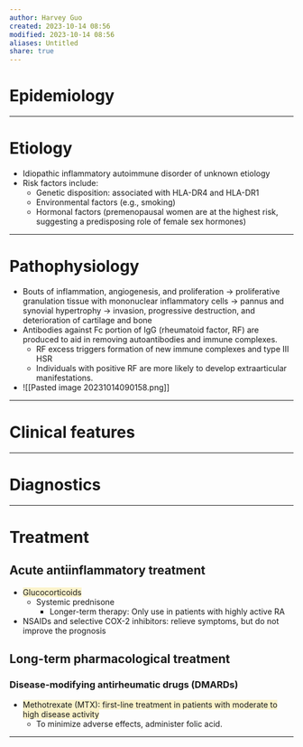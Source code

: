 ```yaml
---
author: Harvey Guo
created: 2023-10-14 08:56
modified: 2023-10-14 08:56
aliases: Untitled
share: true
---
```

# Epidemiology


---
# Etiology
- Idiopathic inflammatory autoimmune disorder of unknown etiology
- Risk factors include:
	- Genetic disposition: associated with HLA-DR4 and HLA-DR1
	- Environmental factors (e.g., smoking)
	- Hormonal factors (premenopausal women are at the highest risk, suggesting a predisposing role of female sex hormones)

---
# Pathophysiology
- Bouts of inflammation, angiogenesis, and proliferation → proliferative granulation tissue with mononuclear inflammatory cells → pannus and synovial hypertrophy → invasion, progressive destruction, and deterioration of cartilage and bone
- Antibodies against Fc portion of IgG (rheumatoid factor, RF) are produced to aid in removing autoantibodies and immune complexes.
	- RF excess triggers formation of new immune complexes and type III HSR
	- Individuals with positive RF are more likely to develop extraarticular manifestations.
- ![[Pasted image 20231014090158.png]]

---
# Clinical features


---
# Diagnostics


---
# Treatment
## Acute antiinflammatory treatment
- <span style="background:rgba(240, 200, 0, 0.2)">Glucocorticoids</span>
	- Systemic prednisone
		- Longer-term therapy: Only use in patients with highly active RA
- NSAIDs and selective COX-2 inhibitors: relieve symptoms, but do not improve the prognosis
## Long-term pharmacological treatment
### Disease-modifying antirheumatic drugs (DMARDs)
- <span style="background:rgba(240, 200, 0, 0.2)">Methotrexate (MTX): first-line treatment in patients with moderate to high disease activity</span>
	- To minimize adverse effects, administer folic acid.

---
